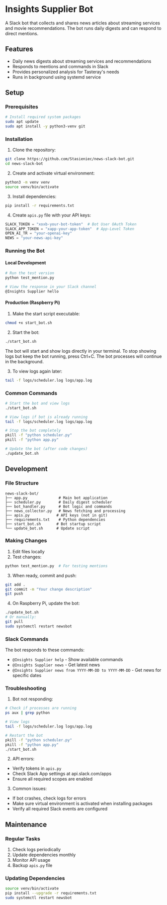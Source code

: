 # Insights Supplier Bot

A Slack bot that collects and shares news articles about streaming services and movie recommendations. The bot runs daily digests and can respond to direct mentions.

## Features

- Daily news digests about streaming services and recommendations
- Responds to mentions and commands in Slack
- Provides personalized analysis for Tasteray's needs
- Runs in background using systemd service

## Setup

### Prerequisites

```bash
# Install required system packages
sudo apt update
sudo apt install -y python3-venv git
```

### Installation

1. Clone the repository:
```bash
git clone https://github.com/Stasieniec/news-slack-bot.git
cd news-slack-bot
```

2. Create and activate virtual environment:
```bash
python3 -m venv venv
source venv/bin/activate
```

3. Install dependencies:
```bash
pip install -r requirements.txt
```

4. Create `apis.py` file with your API keys:
```python
SLACK_TOKEN = "xoxb-your-bot-token"  # Bot User OAuth Token
SLACK_APP_TOKEN = "xapp-your-app-token"  # App-Level Token
OPEN_AI_TR = "your-openai-key"
NEWS = "your-news-api-key"
```

### Running the Bot

#### Local Development
```bash
# Run the test version
python test_mention.py

# View the response in your Slack channel
@Insights Supplier hello
```

#### Production (Raspberry Pi)

1. Make the start script executable:
```bash
chmod +x start_bot.sh
```

2. Start the bot:
```bash
./start_bot.sh
```

The bot will start and show logs directly in your terminal. To stop showing logs but keep the bot running, press Ctrl+C. The bot processes will continue in the background.

3. To view logs again later:
```bash
tail -f logs/scheduler.log logs/app.log
```

### Common Commands

```bash
# Start the bot and view logs
./start_bot.sh

# View logs if bot is already running
tail -f logs/scheduler.log logs/app.log

# Stop the bot completely
pkill -f "python scheduler.py"
pkill -f "python app.py"

# Update the bot (after code changes)
./update_bot.sh
```

## Development

### File Structure
```
news-slack-bot/
├── app.py              # Main bot application
├── scheduler.py        # Daily digest scheduler
├── bot_handler.py      # Bot logic and commands
├── news_collector.py   # News fetching and processing
├── apis.py            # API keys (not in git)
├── requirements.txt    # Python dependencies
├── start_bot.sh       # Bot startup script
└── update_bot.sh      # Update script
```

### Making Changes

1. Edit files locally
2. Test changes:
```bash
python test_mention.py  # For testing mentions
```

3. When ready, commit and push:
```bash
git add .
git commit -m "Your change description"
git push
```

4. On Raspberry Pi, update the bot:
```bash
./update_bot.sh
# Or manually:
git pull
sudo systemctl restart newsbot
```

### Slack Commands

The bot responds to these commands:
- `@Insights Supplier help` - Show available commands
- `@Insights Supplier news` - Get latest news
- `@Insights Supplier news from YYYY-MM-DD to YYYY-MM-DD` - Get news for specific dates

### Troubleshooting

1. Bot not responding:
```bash
# Check if processes are running
ps aux | grep python

# View logs
tail -f logs/scheduler.log logs/app.log

# Restart the bot
pkill -f "python scheduler.py"
pkill -f "python app.py"
./start_bot.sh
```

2. API errors:
- Verify tokens in `apis.py`
- Check Slack App settings at api.slack.com/apps
- Ensure all required scopes are enabled

3. Common issues:
- If bot crashes, check logs for errors
- Make sure virtual environment is activated when installing packages
- Verify all required Slack events are configured

## Maintenance

### Regular Tasks
1. Check logs periodically
2. Update dependencies monthly
3. Monitor API usage
4. Backup `apis.py` file

### Updating Dependencies
```bash
source venv/bin/activate
pip install --upgrade -r requirements.txt
sudo systemctl restart newsbot
```

